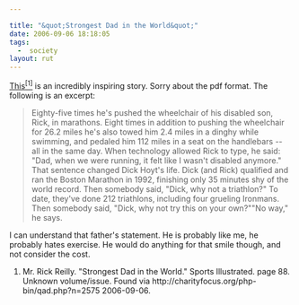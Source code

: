 ```yaml
---

title: "&quot;Strongest Dad in the World&quot;"
date: 2006-09-06 18:18:05
tags:
  -  society
layout: rut
---
```


<a href="http://charityfocus.org/php-bin/qad.php?n=2575" title="Strongest Dad in the World">This<sup>[1]</sup></a> is an incredibly inspiring story.  Sorry about the pdf format.  The following is an excerpt:

<blockquote>Eighty-five times he's pushed the wheelchair of his disabled son, Rick, in marathons. Eight times in addition to pushing the wheelchair for 26.2 miles he's also towed him 2.4 miles in a dinghy while swimming, and pedaled him 112 miles in a seat on the handlebars -- all in the same day. When technology allowed Rick to type, he said: "Dad, when we were running, it felt like I wasn't disabled anymore." That sentence changed Dick Hoyt's life. Dick (and Rick) qualified and ran the Boston Marathon in 1992, finishing only 35 minutes shy of the world record. Then somebody said, "Dick, why not a triathlon?" To date, they've done 212 triathlons, including four grueling Ironmans. Then somebody said, "Dick, why not try this on your own?""No way," he says.</blockquote>

I can understand that father's statement.  He is probably like me, he probably hates exercise.  He would do anything for that smile though, and not consider the cost.

<div class="postrefs"><ol>
<li>Mr. Rick Reilly.  "Strongest Dad in the World."  Sports Illustrated. page 88.  Unknown volume/issue.  Found via http://charityfocus.org/php-bin/qad.php?n=2575 2006-09-06.</li>
</ol></div>


